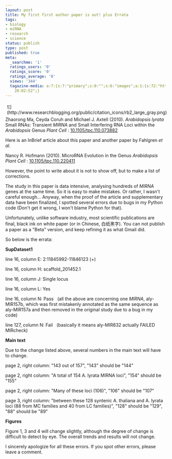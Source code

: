 ```yaml
---
layout: post
title: My first first author paper is out! plus Errata
tags:
- biology
- miRNA
- research
- science
status: publish
type: post
published: true
meta:
  _searchme: '1'
  ratings_users: '0'
  ratings_score: '0'
  ratings_average: '0'
  views: '344'
  tagazine-media: a:7:{s:7:"primary";s:0:"";s:6:"images";a:1:{s:72:"http://www.researchblogging.org/public/citation_icons/rb2_large_gray.png";a:6:{s:8:"file_url";s:72:"http://www.researchblogging.org/public/citation_icons/rb2_large_gray.png";s:5:"width";s:2:"70";s:6:"height";s:2:"85";s:4:"type";s:5:"image";s:4:"area";s:4:"5950";s:9:"file_path";s:0:"";}}s:6:"videos";a:0:{}s:11:"image_count";s:1:"1";s:6:"author";s:7:"4875032";s:7:"blog_id";s:8:"14888982";s:9:"mod_stamp";s:19:"2010-04-20
    20:02:52";}
---
```

<span style="float:left;padding:5px;">
![](http://www.researchblogging.org/public/citation_icons/rb2_large_gray.png)
</span>

<span class="Z3988" title="ctx_ver=Z39.88-2004&amp;rft_val_fmt=info%3Aofi%2Ffmt%3Akev%3Amtx%3Ajournal&amp;rft.jtitle=Plant+Cell&amp;rft_id=info%3A%2F10.1105%2Ftpc.110.073882&amp;rfr_id=info%3Asid%2Fresearchblogging.org&amp;rft.atitle=Arabidopsis+lyrata+Small+RNAs%3A+Transient+MIRNA+and+Small+Interfering+RNA+Loci+within+the+Arabidopsis+Genu&amp;rft.issn=&amp;rft.date=2010&amp;rft.volume=&amp;rft.issue=&amp;rft.spage=&amp;rft.epage=&amp;rft.artnum=http%3A%2F%2Fwww.plantcell.org%2Fcgi%2Fcontent%2Fshort%2Ftpc.110.073882%3Fkeytype%3Dref%26ijkey%3DChuzaZwudrANgEF&amp;rft.au=Zhaorong+Mab%2C+Ceyda+Coruh+and+Michael+J.+Axtell&amp;rfe_dat=bpr3.included=1;bpr3.tags=Biology%2CBioinformatics">Zhaorong Ma, Ceyda Coruh and Michael J. Axtell (2010). <em>Arabidopsis lyrata</em> Small RNAs: Transient <em>MIRNA</em> and Small Interfering RNA Loci within the <em>Arabidopsis</em> Genus <span style="font-style:italic;">Plant Cell</span> : <a rev="review" href="http://www.plantcell.org/cgi/content/short/tpc.110.073882?keytype=ref&amp;ijkey=ChuzaZwudrANgEF">10.1105/tpc.110.073882</a></span>

Here is an InBrief article about this paper and another paper by Fahlgren <em>et al.</em>

<span class="Z3988" title="ctx_ver=Z39.88-2004&amp;rft_val_fmt=info%3Aofi%2Ffmt%3Akev%3Amtx%3Ajournal&amp;rft.jtitle=Plant+Cell&amp;rft_id=info%3A%2F10.1105%2Ftpc.110.220411&amp;rfr_id=info%3Asid%2Fresearchblogging.org&amp;rft.atitle=MicroRNA+Evolution+in+the+Genus+Arabidopsis&amp;rft.issn=&amp;rft.date=2010&amp;rft.volume=&amp;rft.issue=&amp;rft.spage=&amp;rft.epage=&amp;rft.artnum=&amp;rft.au=Nancy+R.+Hofmann&amp;rfe_dat=bpr3.included=1;bpr3.tags=Biology%2CBioinformatics">Nancy R. Hofmann (2010). MicroRNA Evolution in the Genus <em>Arabidopsis</em> <span style="font-style:italic;">Plant Cell</span> : <a rev="review" href="http://www.plantcell.org/cgi/reprint/tpc.110.220411v1?maxtoshow=&amp;hits=10&amp;RESULTFORMAT=&amp;searchid=1&amp;FIRSTINDEX=0&amp;resourcetype=HWCIT">10.1105/tpc.110.220411</a></span>

However, the point to write about it is not to show off, but to make a list of corrections.

The study in this paper is data intensive, analysing hundreds of <em>MIRNA</em> genes at the same time. So it is easy to make mistakes. Or rather, I wasn't careful enough... Anyway, when the proof of the article and supplementary data have been finalized, I spotted several errors due to bugs in my Python code (Don't get it wrong, I won't blame Python for that).

Unfortunately, unlike software industry, most scientific publications are final, black ink on white paper (or in Chinese, 白纸黑字). You can not publish a paper as a "Beta" version, and keep refining it as what Gmail did.

So below is the errata:

<strong>SupDataset1</strong>

line 16, column E: 2:11845992-11846123 (+)

line 16, column H: scaffold_201452.1

line 16, column J: Single locus

line 16, column L: Yes

line 16, column N: Pass   (all the above are concerning one <em>MIRNA</em>, aly-MIR157b, which was first mistakenly annotated as the same sequence as aly-MIR157a and then removed in the original study due to a bug in my code)

line 127, column N: Fail   (basically it means aly-MIR832 actually FAILED MIRcheck)

<strong>Main text</strong>

Due to the change listed above, several numbers in the main text will have to change.

page 2, right column: "143 out of 157", "143" should be "144"

page 2, right column: "A total of 154 A. lyrata MIRNA loci", "154" should be "155"

page 2, right column: "Many of these loci (106)", "106" should be "107"

page 3, right column: "between these 128 syntenic A. thaliana and A. lyrata loci (88 from MC families and 40 from LC families)", "128" should be "129", "88" should be "89"

<strong>Figures</strong>

Figure 1, 3 and 4 will change slightly, although the degree of change is difficult to detect by eye. The overall trends and results will not change.

I sincerely apologize for all these errors. If you spot other errors, please leave a comment.
